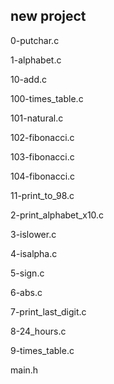 ## new project

0-putchar.c

1-alphabet.c

10-add.c

100-times_table.c

101-natural.c

102-fibonacci.c

103-fibonacci.c

104-fibonacci.c

11-print_to_98.c

2-print_alphabet_x10.c

3-islower.c

4-isalpha.c

5-sign.c

6-abs.c

7-print_last_digit.c

8-24_hours.c

9-times_table.c

main.h

